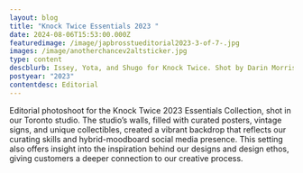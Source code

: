 ```yaml
---
layout: blog
title: "Knock Twice Essentials 2023 "
date: 2024-08-06T15:53:00.000Z
featuredimage: /image/japbrosstueditorial2023-3-of-7-.jpg
images: /image/anotherchancev2altsticker.jpg
type: content
descblurb: Issey, Yota, and Shugo for Knock Twice. Shot by Darin Morrison-Beer
postyear: "2023"
contentdesc: Editorial
---
```

Editorial photoshoot for the Knock Twice 2023 Essentials Collection, shot in our Toronto studio. The studio’s walls, filled with curated posters, vintage signs, and unique collectibles, created a vibrant backdrop that reflects our curating skills and hybrid-moodboard social media presence. This setting also offers insight into the inspiration behind our designs and design ethos, giving customers a deeper connection to our creative process.

